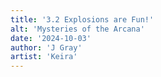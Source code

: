 ```yaml
---
title: '3.2 Explosions are Fun!'
alt: 'Mysteries of the Arcana'
date: '2024-10-03'
author: 'J Gray'
artist: 'Keira'
---
```


